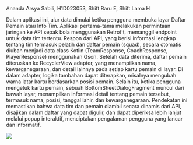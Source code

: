 Ananda Arsya Sabili, H1D023053, Shift Baru E, Shift Lama H

Dalam aplikasi ini, alur data dimulai ketika pengguna membuka layar Daftar Pemain atau Info Tim. Aplikasi pertama-tama melakukan permintaan jaringan ke API sepak bola menggunakan Retrofit, memanggil endpoint untuk data tim tertentu. Respon dari API, yang berisi informasi lengkap tentang tim termasuk pelatih dan daftar pemain (squad), secara otomatis diubah menjadi data class Kotlin (TeamResponse, CoachResponse, PlayerResponse) menggunakan Gson. Setelah data diterima, daftar pemain diteruskan ke RecyclerView adapter, yang menampilkan nama, kewarganegaraan, dan detail lainnya pada setiap kartu pemain di layar. Di dalam adapter, logika tambahan dapat diterapkan, misalnya mengubah warna latar kartu berdasarkan posisi pemain. Selain itu, ketika pengguna mengetuk kartu pemain, sebuah BottomSheetDialogFragment muncul dari bawah layar, menampilkan informasi detail tentang pemain tersebut, termasuk nama, posisi, tanggal lahir, dan kewarganegaraan. Pendekatan ini memastikan bahwa data tim dan pemain diambil secara dinamis dari API, disajikan dalam daftar yang dapat digulir, dan dapat diperiksa lebih lanjut melalui popup interaktif, menciptakan pengalaman pengguna yang lancar dan informatif.

<img src="download/az_recorder_20251024_221115.gif" >
